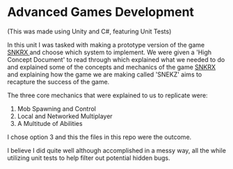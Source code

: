 # Advanced Games Development

(This was made using Unity and C#, featuring Unit Tests)

In this unit I was tasked with making a prototype version of the game <a href="https://store.steampowered.com/app/915310/SNKRX/"> SNKRX </a> and choose which system to implement. We were given a 'High Concept Document' to read through which explained what we needed to do and explained some of the concepts and mechanics of the game <a href="https://store.steampowered.com/app/915310/SNKRX/"> SNKRX </a> and explaining how the game we are making called 'SNEKZ' aims to recapture the success of the game.

The three core mechanics that were explained to us to replicate were:
1. Mob Spawning and Control
2. Local and Networked Multiplayer
3. A Multitude of Abilities

I chose option 3 and this the files in this repo were the outcome.

I believe I did quite well although accomplished in a messy way, all the while utilizing unit tests to help filter out potential hidden bugs.
